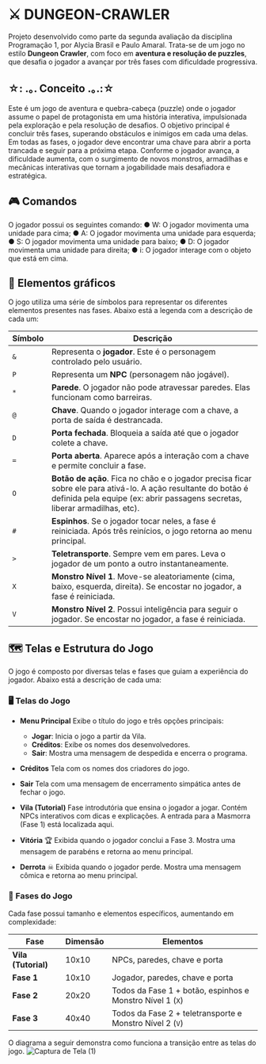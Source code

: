 # ⚔ DUNGEON-CRAWLER
Projeto desenvolvido como parte da segunda avaliação da disciplina Programação 1, por Alycia Brasil e Paulo Amaral. Trata-se de um jogo no estilo **Dungeon Crawler**, com foco em **aventura e resolução de puzzles**, que desafia o jogador a avançar por três fases com dificuldade progressiva.

## ☆: .｡. Conceito .｡.:☆
Este é um jogo de aventura e quebra-cabeça (puzzle) onde o jogador assume o papel de protagonista em uma história interativa, impulsionada pela exploração e pela resolução de desafios.
O objetivo principal é concluir três fases, superando obstáculos e inimigos em cada uma delas. Em todas as fases, o jogador deve encontrar uma chave para abrir a porta trancada e seguir para a próxima etapa.
Conforme o jogador avança, a dificuldade aumenta, com o surgimento de novos monstros, armadilhas e mecânicas interativas que tornam a jogabilidade mais desafiadora e estratégica.

## 🎮 Comandos
O jogador possui os seguintes comando:
● W: O jogador movimenta uma unidade para cima;
● A: O jogador movimenta uma unidade para esquerda;
● S: O jogador movimenta uma unidade para baixo;
● D: O jogador movimenta uma unidade para direita;
● i: O jogador interage com o objeto que está em cima.

## 👾 Elementos gráficos
O jogo utiliza uma série de símbolos para representar os diferentes elementos presentes nas fases. Abaixo está a legenda com a descrição de cada um:

| Símbolo | Descrição                                                                                                                                                                                     |
| ------- | --------------------------------------------------------------------------------------------------------------------------------------------------------------------------------------------- |
| `&`     | Representa o **jogador**. Este é o personagem controlado pelo usuário.                                                                                                                        |
| `P`     | Representa um **NPC** (personagem não jogável).                                                                                                                                               |
| `*`     | **Parede**. O jogador não pode atravessar paredes. Elas funcionam como barreiras.                                                                                                             |
| `@`     | **Chave**. Quando o jogador interage com a chave, a porta de saída é destrancada.                                                                                                             |
| `D`     | **Porta fechada**. Bloqueia a saída até que o jogador colete a chave.                                                                                                                         |
| `=`     | **Porta aberta**. Aparece após a interação com a chave e permite concluir a fase.                                                                                                             |
| `O`     | **Botão de ação**. Fica no chão e o jogador precisa ficar sobre ele para ativá-lo. A ação resultante do botão é definida pela equipe (ex: abrir passagens secretas, liberar armadilhas, etc). |
| `#`     | **Espinhos**. Se o jogador tocar neles, a fase é reiniciada. Após três reinícios, o jogo retorna ao menu principal.                                                                           |
| `>`     | **Teletransporte**. Sempre vem em pares. Leva o jogador de um ponto a outro instantaneamente.                                                                                                 |
| `X`     | **Monstro Nível 1**. Move-se aleatoriamente (cima, baixo, esquerda, direita). Se encostar no jogador, a fase é reiniciada.                                                                    |
| `V`     | **Monstro Nível 2**. Possui inteligência para seguir o jogador. Se encostar no jogador, a fase é reiniciada.                                                                                  |


## 🗺️ Telas e Estrutura do Jogo

O jogo é composto por diversas telas e fases que guiam a experiência do jogador. Abaixo está a descrição de cada uma:

### 🖥 Telas do Jogo

* **Menu Principal**
  Exibe o título do jogo e três opções principais:

  * **Jogar**: Inicia o jogo a partir da Vila.
  * **Créditos**: Exibe os nomes dos desenvolvedores.
  * **Sair**: Mostra uma mensagem de despedida e encerra o programa.

* **Créditos**
  Tela com os nomes dos criadores do jogo.

* **Sair**
  Tela com uma mensagem de encerramento simpática antes de fechar o jogo.

* **Vila (Tutorial)**
  Fase introdutória que ensina o jogador a jogar. Contém NPCs interativos com dicas e explicações. A entrada para a Masmorra (Fase 1) está localizada aqui.

* **Vitória** 🏆
  Exibida quando o jogador conclui a Fase 3. Mostra uma mensagem de parabéns e retorna ao menu principal.

* **Derrota** ☠
  Exibida quando o jogador perde. Mostra uma mensagem cômica e retorna ao menu principal.


### 🧭 Fases do Jogo

Cada fase possui tamanho e elementos específicos, aumentando em complexidade:

| Fase                | Dimensão | Elementos                                                 |
| ------------------- | -------- | --------------------------------------------------------- |
| **Vila (Tutorial)** | 10x10    | NPCs, paredes, chave e porta                              |
| **Fase 1**          | 10x10    | Jogador, paredes, chave e porta                           |
| **Fase 2**          | 20x20    | Todos da Fase 1 + botão, espinhos e Monstro Nível 1 (`X`) |
| **Fase 3**          | 40x40    | Todos da Fase 2 + teletransporte e Monstro Nível 2 (`V`)  |

O diagrama a seguir demonstra como funciona a transição entre as telas do jogo.
![Captura de Tela (1)](https://github.com/user-attachments/assets/ea5a9a73-f4c5-4cef-b0fb-b1f26dea3361)
